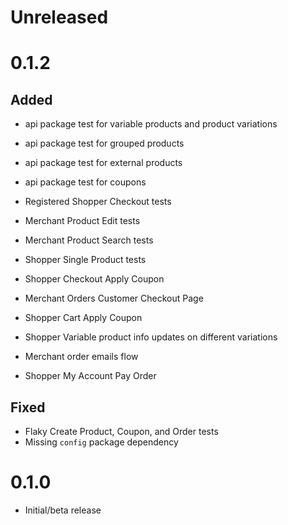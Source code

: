 # Unreleased


# 0.1.2

## Added

- api package test for variable products and product variations
- api package test for grouped products
- api package test for external products
- api package test for coupons
- Registered Shopper Checkout tests
- Merchant Product Edit tests
- Merchant Product Search tests
- Shopper Single Product tests
- Shopper Checkout Apply Coupon
- Merchant Orders Customer Checkout Page
- Shopper Cart Apply Coupon
- Shopper Variable product info updates on different variations
- Merchant order emails flow

- Shopper My Account Pay Order

## Fixed

- Flaky Create Product, Coupon, and Order tests
- Missing `config` package dependency

# 0.1.0

- Initial/beta release
